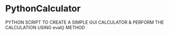 # PythonCalculator
PYTHON SCRIPT TO CREATE A SIMPLE GUI CALCULATOR &amp; PERFORM THE CALCULATION USING eval() METHOD
